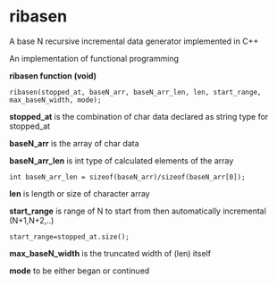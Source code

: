 # ribasen
A base N recursive incremental data generator implemented in C++

An implementation of functional programming

**ribasen function (void)**

`ribasen(stopped_at, baseN_arr, baseN_arr_len, len, start_range, max_baseN_width, mode);`

**stopped_at** is the combination of char data declared as string type for stopped_at

**baseN_arr** is the array of char data

**baseN_arr_len** is int type of calculated elements of the array

`int baseN_arr_len = sizeof(baseN_arr)/sizeof(baseN_arr[0]);`

**len** is length or size of character array

**start_range** is range of N to start from then automatically incremental (N+1,N+2,..)

`start_range=stopped_at.size();`

**max_baseN_width** is the truncated width of (len) itself

**mode** to be either began or continued
